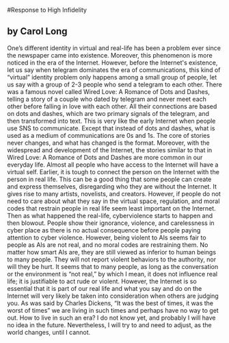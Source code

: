 #Response to High Infidelity
## by Carol Long

One’s different identity in virtual and real-life has been a problem ever since the newspaper came into existence. Moreover, this phenomenon is more noticed in the era of the Internet. However, before the Internet's existence, let us say when telegram dominates the era of communications, this kind of “virtual” identity problem only happens among a small group of people, let us say with a group of 2-3 people who send a telegram to each other. There was a famous novel called Wired Love: A Romance of Dots and Dashes, telling a story of a couple who dated by telegram and never meet each other before falling in love with each other. All their connections are based on dots and dashes, which are two primary signals of the telegram, and then transformed into text. This is very like the early Internet when people use SNS to communicate. Except that instead of dots and dashes, what is used as a medium of communications are 0s and 1s. The core of stories never changes, and what has changed is the format.
Moreover, with the widespread and development of the Internet, the stories similar to that in Wired Love: A Romance of Dots and Dashes are more common in our everyday life. Almost all people who have access to the Internet will have a virtual self. Earlier, it is tough to connect the person on the Internet with the person in real life. This can be a good thing that some people can create and express themselves, disregarding who they are without the Internet. It gives rise to many artists, novelists, and creators. However, if people do not need to care about what they say in the virtual space, regulation, and moral codes that restrain people in real life seem least important on the Internet. Then as what happened the real-life, cyberviolence starts to happen and then blowout. People show their ignorance, violence, and carelessness in cyber place as there is no actual consequence before people paying attention to cyber violence. However, being violent to AIs seems fair to people as AIs are not real, and no moral codes are restraining them. No matter how smart AIs are, they are still viewed as inferior to human beings to many people. They will not report violent behaviors to the authority, nor will they be hurt. It seems that to many people, as long as the conversation or the environment is “not real,” by which I mean, it does not influence real life; it is justifiable to act rude or violent. However, the Internet is so essential that it is part of our real life and what you say and do on the Internet will very likely be taken into consideration when others are judging you.
As was said by Charles Dickens, “It was the best of times, it was the worst of times” we are living in such times and perhaps have no way to get out. How to live in such an era? I do not know yet, and probably I will have no idea in the future. Nevertheless, I will try to and need to adjust, as the world changes, until I cannot. 
